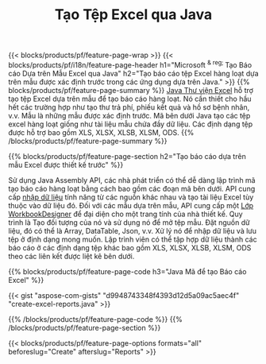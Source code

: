 ﻿---
title: Tạo Tệp Excel qua Java
url: /vi/java/assembly/
description: Tạo bảng tính Microsoft Excel từ một trang tính mẫu bằng Java thư viện bảng tính
---
{{< blocks/products/pf/feature-page-wrap >}}
{{< blocks/products/pf/i18n/feature-page-header h1="Microsoft <sup> & reg; </sup> Tạo Báo cáo Dựa trên Mẫu Excel qua Java" h2="Tạo báo cáo tệp Excel hàng loạt dựa trên mẫu được xác định trước trong các ứng dụng dựa trên Java." >}}
{{% blocks/products/pf/feature-page-summary %}}
[Java Thư viện Excel](/cells/java/) hỗ trợ tạo tệp Excel dựa trên mẫu để tạo báo cáo hàng loạt. Nó cần thiết cho hầu hết các trường hợp như tạo thư trả phí, phiếu kết quả và hồ sơ bệnh nhân, v.v. Mẫu là những mẫu được xác định trước. Mã bên dưới Java tạo các tệp excel hàng loạt giống như tài liệu mẫu chứa đầy dữ liệu. Các định dạng tệp được hỗ trợ bao gồm XLS, XLSX, XLSB, XLSM, ODS.
{{% /blocks/products/pf/feature-page-summary %}}

{{% blocks/products/pf/feature-page-section h2="Tạo báo cáo dựa trên mẫu Excel được thiết kế trước" %}}

Sử dụng Java Assembly API, các nhà phát triển có thể dễ dàng lập trình mã tạo báo cáo hàng loạt bằng cách bao gồm các đoạn mã bên dưới. API cung cấp [nhập dữ liệu](https://docs.aspose.com/cells/java/import-and-export-data/) tính năng từ các nguồn khác nhau và tạo tài liệu Excel tùy thuộc vào dữ liệu đó. Đối với các mẫu dựa trên mẫu, API cung cấp một [Lớp WorkbookDesigner](https://apireference.aspose.com/cells/java/com.aspose.cells/WorkbookDesigner) để đại diện cho một trang tính của nhà thiết kế. Quy trình là Tạo đối tượng của nó và sử dụng nó để mở tệp mẫu. Đặt nguồn dữ liệu, đó có thể là Array, DataTable, Json, v.v. Xử lý nó để nhập dữ liệu và lưu tệp ở định dạng mong muốn. Lập trình viên có thể tập hợp dữ liệu thành các báo cáo ở các định dạng tệp khác bao gồm XLS, XLSX, XLSB, XLSM, ODS theo các liên kết được liệt kê bên dưới.



{{% blocks/products/pf/feature-page-code h3="Java Mã để tạo Báo cáo Excel" %}}

{{< gist "aspose-com-gists" "d9948743348f4393d12d5a09ac5aec4f" "create-excel-reports.java" >}}

{{% /blocks/products/pf/feature-page-code %}}
{{% /blocks/products/pf/feature-page-section %}}

{{< blocks/products/pf/feature-page-options formats="all" beforeslug="Create" afterslug="Reports" >}}